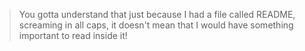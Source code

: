 > You gotta understand that just because I had a file called README, screaming in all caps, it doesn't mean that I would have something important to read inside it!
